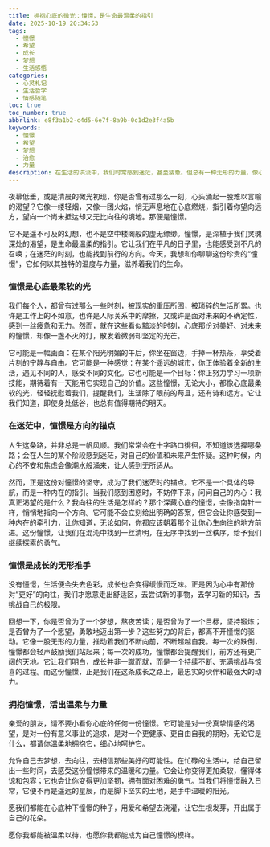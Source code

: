 ```yaml
---
title: 拥抱心底的微光：憧憬，是生命最温柔的指引
date: 2025-10-19 20:34:53
tags:
  - 憧憬
  - 希望
  - 成长
  - 梦想
  - 生活感悟
categories:
  - 心灵札记
  - 生活哲学
  - 情感随笔
toc: true
toc_number: true
abbrlink: e8f3a1b2-c4d5-6e7f-8a9b-0c1d2e3f4a5b
keywords:
  - 憧憬
  - 希望
  - 梦想
  - 治愈
  - 力量
description: 在生活的洪流中，我们时常感到迷茫，甚至疲惫。但总有一种无形的力量，像心底的微光，指引着我们前行。那便是憧憬。它不是遥不可及的幻想，而是深植于灵魂深处的渴望，是生命最温柔的指引。这篇文章，将带你一同感受憧憬的温度与力量，如何在平凡的日子里，点亮我们内心的希望，成为我们成长最坚实的动力。
---
```


夜幕低垂，或是清晨的微光初现，你是否曾有过那么一刻，心头涌起一股难以言喻的渴望？它像一缕轻烟，又像一团火焰，悄无声息地在心底燃烧，指引着你望向远方，望向一个尚未抵达却又无比向往的境地。那便是憧憬。

它不是遥不可及的幻想，也不是空中楼阁般的虚无缥缈。憧憬，是深植于我们灵魂深处的渴望，是生命最温柔的指引。它让我们在平凡的日子里，也能感受到不凡的召唤；在迷茫的时刻，也能找到前行的方向。今天，我想和你聊聊这份珍贵的“憧憬”，它如何以其独特的温度与力量，滋养着我们的生命。

### 憧憬是心底最柔软的光

我们每个人，都曾有过那么一些时刻，被现实的重压所困，被琐碎的生活所累。也许是工作上的不如意，也许是人际关系中的摩擦，又或许是面对未来的不确定性，感到一丝疲惫和无力。然而，就在这些看似黯淡的时刻，心底那份对美好、对未来的憧憬，却像一盏不灭的灯，散发着微弱却坚定的光芒。

它可能是一幅画面：在某个阳光明媚的午后，你坐在窗边，手捧一杯热茶，享受着片刻的宁静与自由。它可能是一种感觉：在某个遥远的城市，你正体验着全新的生活，遇见不同的人，感受不同的文化。它也可能是一个目标：你正努力学习一项新技能，期待着有一天能用它实现自己的价值。这些憧憬，无论大小，都像心底最柔软的光，轻轻抚慰着我们，提醒我们，生活除了眼前的苟且，还有诗和远方。它让我们知道，即使身处低谷，也总有值得期待的明天。

### 在迷茫中，憧憬是方向的锚点

人生这条路，并非总是一帆风顺。我们常常会在十字路口徘徊，不知道该选择哪条路；会在人生的某个阶段感到迷茫，对自己的价值和未来产生怀疑。这种时候，内心的不安和焦虑会像潮水般涌来，让人感到无所适从。

然而，正是这份对憧憬的坚守，成为了我们迷茫时的锚点。它不是一个具体的导航，而是一种内在的指引。当我们感到困惑时，不妨停下来，问问自己的内心：我真正渴望的是什么？我向往的生活是怎样的？那个深藏心底的憧憬，会像指南针一样，悄悄地指向一个方向。它可能不会立刻给出明确的答案，但它会让你感受到一种内在的牵引力，让你知道，无论如何，你都应该朝着那个让你心生向往的地方前进。这份憧憬，让我们在混沌中找到一丝清明，在无序中找到一丝秩序，给予我们继续探索的勇气。

### 憧憬是成长的无形推手

没有憧憬，生活便会失去色彩，成长也会变得缓慢而乏味。正是因为心中有那份对“更好”的向往，我们才愿意走出舒适区，去尝试新的事物，去学习新的知识，去挑战自己的极限。

回想一下，你是否曾为了一个梦想，熬夜苦读；是否曾为了一个目标，坚持锻炼；是否曾为了一个愿望，勇敢地迈出第一步？这些努力的背后，都离不开憧憬的驱动。它像一股无形的力量，推动着我们不断向前，不断超越自我。每一次的跌倒，憧憬都会轻声鼓励我们站起来；每一次的成功，憧憬都会提醒我们，前方还有更广阔的天地。它让我们明白，成长并非一蹴而就，而是一个持续不断、充满挑战与惊喜的过程。而这份憧憬，正是我们在这条成长之路上，最忠实的伙伴和最强大的动力。

### 拥抱憧憬，活出温柔与力量

亲爱的朋友，请不要小看你心底的任何一份憧憬。它可能是对一份真挚情感的渴望，是对一份有意义事业的追求，是对一个更健康、更自由自我的期盼。无论它是什么，都请你温柔地拥抱它，细心地呵护它。

允许自己去梦想，去向往，去相信那些美好的可能性。在忙碌的生活中，给自己留出一些时间，去感受这份憧憬带来的温暖和力量。它会让你变得更加柔软，懂得体谅和包容；它也会让你变得更加坚韧，拥有面对困难的勇气。当我们将憧憬融入日常，它便不再是遥远的星辰，而是脚下坚实的土地，是手中温暖的阳光。

愿我们都能在心底种下憧憬的种子，用爱和希望去浇灌，让它生根发芽，开出属于自己的花朵。

愿你我都能被温柔以待，也愿你我都能成为自己憧憬的模样。